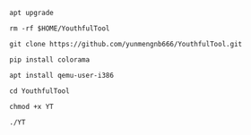 ```
apt upgrade
```
```
rm -rf $HOME/YouthfulTool
```
```
git clone https://github.com/yunmengnb666/YouthfulTool.git
```
```
pip install colorama
```
```
apt install qemu-user-i386
```
```
cd YouthfulTool
```
```
chmod +x YT
```
```
./YT
```
```